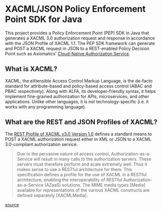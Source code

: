 # XACML/JSON Policy Enforcement Point SDK for Java
This project provides a Policy Enforcement Point (PEP) SDK in Java that generates a XACML 3.0 authorization request and response in accordance with the JSON Profile of XACML 1.1.
The PEP SDK framework can generate and POST a XACML request in JSON to a REST-enabled Policy Decision Point such as Axiomatics' [Cloud-Native Authorization Service](https://www.axiomatics.com/blog/cloud-native-authorization-engine-on-kubernetes-cluster-part-1/).
## What is XACML?
XACML, the eXtensible Access Control Markup Language, is the de-facto standard for attribute-based and policy-based access control (ABAC and PBAC respectively). Along with ALFA, its developer-friendly syntax, it helps implement fine-grained authorization for APIs, microservices, and other applications. Unlike other languages, it is not technology-specific (i.e. it works with any programming language).
## What are the REST and JSON Profiles of XACML?
The [REST Profile of XACML v3.0 Version 1.0](http://docs.oasis-open.org/xacml/xacml-rest/v1.0/xacml-rest-v1.0.html) defines a standard means to POST a XACML authorization request either in XML or JSON to a XACML 3.0-compliant authorization service.
> Due to the pervasive nature of access control, Authorization-as-a-Service will result in many calls to the authorization servers. These servers must therefore perform and scale extremely well. Thus it makes sense to use a RESTful architecture for them.
This specification defines a profile for the use of XACML in a RESTful architecture, enabling the interoperability of RESTful Authorization-as-a-Service (AZaaS) solutions. The MIME media types [Media] available for representations of the various XACML constructs are defined separately [XACMLMedia]. 

[source](http://docs.oasis-open.org/xacml/xacml-rest/v1.0/cos01/xacml-rest-v1.0-cos01.html#_Toc399235410)